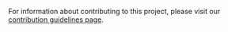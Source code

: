 For information about contributing to this project, please visit our [contribution guidelines page](https://linkml.io/linkml/contributing/contributing.html).
